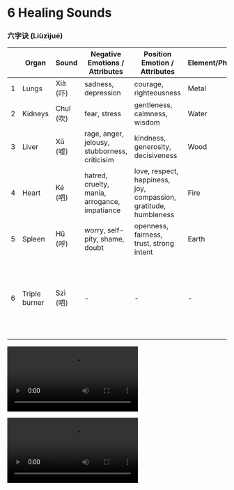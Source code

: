 # 6 Healing Sounds
### 六字诀 (Liùzìjué)

|   | Organ        | Sound   | Negative Emotions / Attributes | Position Emotion / Attributes | Element/Phase | Color/Light | Name of the hand movement | 
| - |------------- |---------| ------------------------------ | ----------------- | -------------- | --------- | ------------------------- |
| 1 | Lungs         | Xià (吓)  | sadness, depression | courage, righteousness | Metal   | Shining white | Opening the door                               |
| 2 | Kidneys       | Chuī (吹) | fear, stress | gentleness, calmness, wisdom | Water   | Shining black/dark blue | Amplifier                                |
| 3 | Liver       | Xū (嘘) | rage, anger, jelousy, stubborness, criticisim | kindness, generosity, decisiveness | Wood  | Shining green | Mirrors in front of eyes                      |
| 4 | Heart     | Ké (呬) | hatred, cruelty, mania, arrogance, impatiance | love, respect, happiness, joy, compassion, gratitude, humbleness  | Fire  | Shining red | Praying hands                   |
| 5 | Spleen      | Hū (呼) | worry, self-pity, shame, doubt | openness, fairness, trust, strong intent  | Earth  | Shining yellow | Roof                   |
| 6 | Triple burner | Szì (呬) | -                           | -                                           | -      | -               | Both hands pushing up Heavens and massaging the triple burner |


![6 healing sounds video - Part 1](https://wujiquan.sgp1.cdn.digitaloceanspaces.com/Qigong/Wujiquan-six-healing-sounds-part-1.mp4)

![6 healing sounds video - Part 2](https://wujiquan.sgp1.cdn.digitaloceanspaces.com/Qigong/Wujiquan-six-healing-sounds-part-2.mp4)
